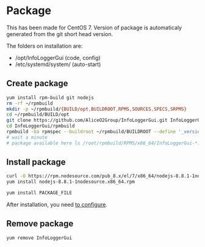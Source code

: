# Package

This has been made for CentOS 7. Version of package is automaticaly generated from the git short head version.

The folders on installation are:
* /opt/InfoLoggerGui (code, config)
* /etc/systemd/system/ (auto-start)

## Create package

```bash
yum install rpm-build git nodejs
rm -rf ~/rpmbuild
mkdir -p ~/rpmbuild/{BUILD/opt,BUILDROOT,RPMS,SOURCES,SPECS,SRPMS}
cd ~/rpmbuild/BUILD/opt
git clone https://github.com/AliceO2Group/InfoLoggerGui.git InfoLoggerGui
cd InfoLoggerGui/rpmbuild
rpmbuild -ba rpmspec --buildroot ~/rpmbuild/BUILDROOT --define '_version `git rev-parse --short HEAD`' # avoid subdir per architecture
# wait a minute
# package available here ls /root/rpmbuild/RPMS/x86_64/InfoLoggerGui-*.rpm
```

## Install package
```bash
curl -O https://rpm.nodesource.com/pub_8.x/el/7/x86_64/nodejs-8.8.1-1nodesource.x86_64.rpm
yum install nodejs-8.8.1-1nodesource.x86_64.rpm

yum install PACKAGE_FILE
```

After installation, you need [to configure](configuration.md).

## Remove package
```bash
yum remove InfoLoggerGui
```
